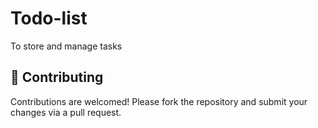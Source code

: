 # Todo-list
To store and manage tasks 
## 🤝 Contributing
Contributions are welcomed! Please fork the repository and submit your changes via a pull request.

